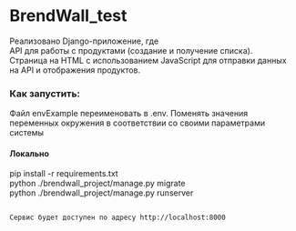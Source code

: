 # BrendWall_test
Реализовано Django-приложение, где  
API для работы с продуктами (создание и получение списка).  
Страница на HTML с использованием JavaScript для отправки данных на API и отображения продуктов.

### Как запустить:
Файл envExample переименовать в .env. Поменять значения переменных окружения в соответствии со своими параметрами системы

#### Локально
pip install -r requirements.txt  
python ./brendwall_project/manage.py migrate  
python ./brendwall_project/manage.py runserver
```

Сервис будет доступен по адресу http://localhost:8000

